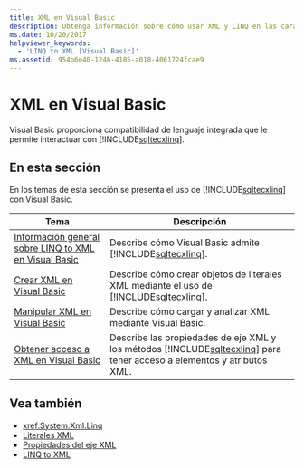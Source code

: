 ```yaml
---
title: XML en Visual Basic
description: Obtenga información sobre cómo usar XML y LINQ en las características XML en el código de Visual Basic.
ms.date: 10/20/2017
helpviewer_keywords:
  - 'LINQ to XML [Visual Basic]'
ms.assetid: 954b6e40-1246-4185-a018-4061724fcae9
---
```

# <a name="xml-in-visual-basic"></a>XML en Visual Basic

Visual Basic proporciona compatibilidad de lenguaje integrada que le permite interactuar con [!INCLUDE[sqltecxlinq](~/includes/sqltecxlinq-md.md)].  
  
## <a name="in-this-section"></a>En esta sección  

 En los temas de esta sección se presenta el uso de [!INCLUDE[sqltecxlinq](~/includes/sqltecxlinq-md.md)] con Visual Basic.  
  
|Tema|Descripción|  
|-----------|-----------------|  
|[Información general sobre LINQ to XML en Visual Basic](../../../../visual-basic/programming-guide/language-features/xml/overview-of-linq-to-xml.md)|Describe cómo Visual Basic admite [!INCLUDE[sqltecxlinq](~/includes/sqltecxlinq-md.md)].|  
|[Crear XML en Visual Basic](../../../../visual-basic/programming-guide/language-features/xml/creating-xml.md)|Describe cómo crear objetos de literales XML mediante el uso de [!INCLUDE[sqltecxlinq](~/includes/sqltecxlinq-md.md)].|  
|[Manipular XML en Visual Basic](../../../../visual-basic/programming-guide/language-features/xml/manipulating-xml.md)|Describe cómo cargar y analizar XML mediante Visual Basic.|  
|[Obtener acceso a XML en Visual Basic](../../../../visual-basic/programming-guide/language-features/xml/accessing-xml.md)|Describe las propiedades de eje XML y los métodos [!INCLUDE[sqltecxlinq](~/includes/sqltecxlinq-md.md)] para tener acceso a elementos y atributos XML.|  
  
## <a name="see-also"></a>Vea también

- <xref:System.Xml.Linq>
- [Literales XML](../../../../visual-basic/language-reference/xml-literals/index.md)
- [Propiedades del eje XML](../../../../visual-basic/language-reference/xml-axis/index.md)
- [LINQ to XML](../../../../visual-basic/programming-guide/concepts/linq/linq-to-xml.md)
